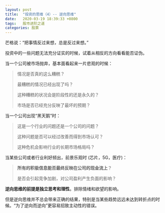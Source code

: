 ```yaml
---
layout: post
title:  "投资的思维（4）-- 逆向思维"
date:   2020-03-19 18:39:33 +0800
tags:   股市进阶之道
categories: 股票
---
```


芒格说：“把事情反过来想，总是反过来想。”

投资中的一些问题无法充分证实的时候，试着从相反的方向看看能否证伪。

当一个公司被市场抛弃，基本面看起来一片悲观的时候：

> 情况是否真的这么糟糕？
>
> 最糟糕的情况已经出现了吗？
>
> 这种糟糕的状况会是阶段性的还是永久的？
>
> 市场是否已经充分反映了最坏的预期？

当一个公司出现“黑天鹅”时：

> 这是一个行业的问题还是一个公司的问题？
>
> 这种问题是否可以经过改善而得到市场认可？
>
> 这种危机会影响行业的长期市场格局吗？

当某些公司或者行业利好频出，前景乐观时 (芯片，5G，医疗)：

> **所有的积极信息能否最终反映在公司的现金流上**？
>
> 是否会引起竞争加剧，对公司盈利产生负面的影响？

**逆向思维的前提是独立思考和理性**。排除情绪和欲望的影响。

但是逆向思维并不总会带来正确的结果，特别是当某些趋势远远未达到转折点的时候。“为了逆向而逆向”更容易招致主动性的错误。